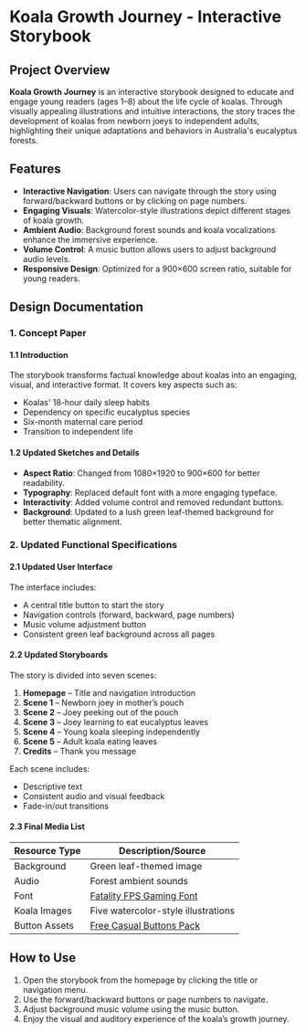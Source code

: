 # Koala Growth Journey - Interactive Storybook

## Project Overview

**Koala Growth Journey** is an interactive storybook designed to educate and engage young readers (ages 1–8) about the life cycle of koalas. Through visually appealing illustrations and intuitive interactions, the story traces the development of koalas from newborn joeys to independent adults, highlighting their unique adaptations and behaviors in Australia's eucalyptus forests.

## Features

- **Interactive Navigation**: Users can navigate through the story using forward/backward buttons or by clicking on page numbers.
- **Engaging Visuals**: Watercolor-style illustrations depict different stages of koala growth.
- **Ambient Audio**: Background forest sounds and koala vocalizations enhance the immersive experience.
- **Volume Control**: A music button allows users to adjust background audio levels.
- **Responsive Design**: Optimized for a 900×600 screen ratio, suitable for young readers.

## Design Documentation

### 1. Concept Paper

#### 1.1 Introduction

The storybook transforms factual knowledge about koalas into an engaging, visual, and interactive format. It covers key aspects such as:

- Koalas' 18-hour daily sleep habits
- Dependency on specific eucalyptus species
- Six-month maternal care period
- Transition to independent life

#### 1.2 Updated Sketches and Details

- **Aspect Ratio**: Changed from 1080×1920 to 900×600 for better readability.
- **Typography**: Replaced default font with a more engaging typeface.
- **Interactivity**: Added volume control and removed redundant buttons.
- **Background**: Updated to a lush green leaf-themed background for better thematic alignment.

### 2. Updated Functional Specifications

#### 2.1 Updated User Interface

The interface includes:

- A central title button to start the story
- Navigation controls (forward, backward, page numbers)
- Music volume adjustment button
- Consistent green leaf background across all pages

#### 2.2 Updated Storyboards

The story is divided into seven scenes:

1. **Homepage** – Title and navigation introduction  
2. **Scene 1** – Newborn joey in mother’s pouch  
3. **Scene 2** – Joey peeking out of the pouch  
4. **Scene 3** – Joey learning to eat eucalyptus leaves  
5. **Scene 4** – Young koala sleeping independently  
6. **Scene 5** – Adult koala eating leaves  
7. **Credits** – Thank you message

Each scene includes:
- Descriptive text
- Consistent audio and visual feedback
- Fade-in/out transitions

#### 2.3 Final Media List

| Resource Type | Description/Source |
|---------------|-------------------|
| Background    | Green leaf-themed image |
| Audio         | Forest ambient sounds |
| Font          | [Fatality FPS Gaming Font](https://assetstore-fallback.unity.com/packages/2d/fonts/fatality-fps-gaming-font-216954) |
| Koala Images  | Five watercolor-style illustrations |
| Button Assets | [Free Casual Buttons Pack](https://assetstore-fallback.unity.com/packages/2d/gui/free-casual-buttons-pack-307406) |

## How to Use

1. Open the storybook from the homepage by clicking the title or navigation menu.
2. Use the forward/backward buttons or page numbers to navigate.
3. Adjust background music volume using the music button.
4. Enjoy the visual and auditory experience of the koala’s growth journey.


